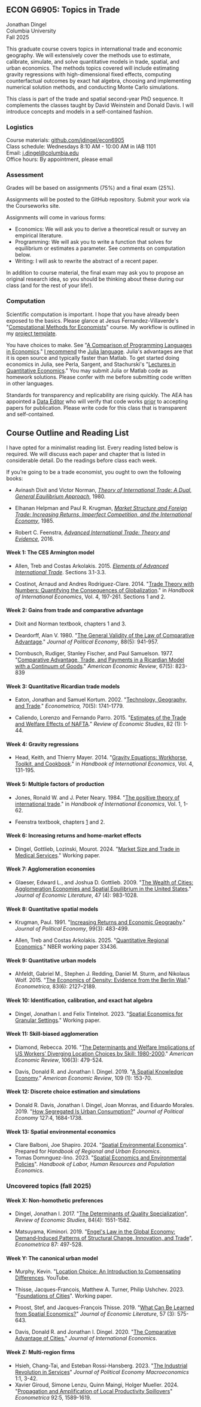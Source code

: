 ## ECON G6905: Topics in Trade

Jonathan Dingel\
Columbia University\
Fall 2025

This graduate course covers topics in international trade and economic geography.
We will extensively cover the methods use to estimate, calibrate, simulate, and solve quantitative models in trade, spatial, and urban economics.
The methods topics covered will include estimating gravity regressions with high-dimensional fixed effects, computing counterfactual outcomes by exact hat algebra, choosing and implementing numerical solution methods, and conducting Monte Carlo simulations.

This class is part of the trade and spatial second-year PhD sequence.
It complements the classes taught by David Weinstein and Donald Davis.
I will introduce concepts and models in a self-contained fashion.

### Logistics
Course materials: [github.com/jdingel/econ6905](http://github.com/jdingel/econ6905)\
Class schedule: Wednesdays 8:10 AM - 10:00 AM in IAB 1101\
Email: <j.dingel@columbia.edu>\
Office hours: By appointment, please email

### Assessment

Grades will be based on assignments (75%) and a final exam (25%).

Assignments will be posted to the GitHub repository.
Submit your work via the Courseworks site.

Assignments will come in various forms:
- Economics: We will ask you to derive a theoretical result or survey an empirical literature.
- Programming: We will ask you to write a function that solves for equilibrium or estimates a parameter. See comments on computation below.
- Writing: I will ask to rewrite the abstract of a recent paper.

In addition to course material, the final exam may ask you to propose an original research idea, so you should be thinking about these during our class (and for the rest of your life!).

### Computation

Scientific computation is important.
I hope that you have already been exposed to the basics.
Please glance at Jesus Fernandez-Villaverde's "[Computational Methods for Economists](https://www.sas.upenn.edu/~jesusfv/teaching.html)" course.
My workflow is outlined in my [project template](https://github.com/jdingel/projecttemplate).

You have choices to make.
See "[A Comparison of Programming Languages in
Economics](https://github.com/jesusfv/Comparison-Programming-Languages-Economics)."
[I recommend](https://tradediversion.net/2018/09/17/why-i-encourage-econ-phd-students-to-learn-julia/)
the [Julia language](http://www.julialang.org).
Julia's advantages are that it is open source and typically faster than Matlab.
To get started doing economics in Julia, see Perla, Sargent, and Stachurski's
"[Lectures in Quantitative Economics](https://lectures.quantecon.org/jl/)."
You may submit Julia or Matlab code as homework solutions.
Please confer with me before submitting code written in other languages.

Standards for transparency and replicability are rising quickly.
The AEA has appointed a [Data Editor](https://github.com/AEADataEditor/) who will verify that code works [prior](https://www.aeaweb.org/journals/policies/data-code) to accepting papers for publication.
Please write code for this class that is transparent and self-contained.

## Course Outline and Reading List

I have opted for a minimalist reading list.
Every reading listed below is required.
We will discuss each paper and chapter that is listed in considerable detail.
Do the readings before class each week.

If you’re going to be a trade economist, you ought to own the following books:

-   Avinash Dixit and Victor Norman, [*Theory of International Trade: A Dual, General Equilibrium Approach*](https://clio.columbia.edu/catalog/ebs306324e), 1980.

-   Elhanan Helpman and Paul R. Krugman, [*Market Structure and Foreign Trade: Increasing Returns, Imperfect Competition, and the International Economy*](https://clio.columbia.edu/catalog/4249538), 1985.

-   Robert C. Feenstra, [*Advanced International Trade: Theory and Evidence*](https://clio.columbia.edu/catalog/11541432), 2016.


#### Week 1: The CES Armington model

- Allen, Treb and Costas Arkolakis. 2015. [*Elements of Advanced International Trade*](https://sites.google.com/site/treballen/graduate-trade?authuser=0). Sections 3.1-3.3.

- Costinot, Arnaud and Andres Rodriguez-Clare. 2014.
	"[Trade Theory with Numbers: Quantifying the Consequences of Globalization](http://www.sciencedirect.com/science/article/pii/B9780444543141000045)."
	in *Handbook of International Economics*, Vol. 4, 197-261. Sections 1 and 2.

#### Week 2: Gains from trade and comparative advantage

-   Dixit and Norman textbook, chapters 1 and 3.

-   Deardorff, Alan V. 1980.
	"[The General Validity of the Law of Comparative Advantage](http://www.journals.uchicago.edu/doi/10.1086/260915)."
    *Journal of Political Economy*, 88(5): 941-957.

-   Dornbusch, Rudiger, Stanley Fischer, and Paul Samuelson. 1977.
    "[Comparative Advantage, Trade, and Payments in a Ricardian Model with a Continuum of Goods](http://www.jstor.org/stable/1828066)."
    *American Economic Review*, 67(5): 823-839

#### Week 3: Quantitative Ricardian trade models

-   Eaton, Jonathan and Samuel Kortum. 2002. "[Technology, Geography, and Trade](http://onlinelibrary.wiley.com/doi/abs/10.1111/1468-0262.00352)."
	*Econometrica,* 70(5): 1741-1779.

-	Caliendo, Lorenzo and Fernando Parro. 2015. "[Estimates of the Trade and Welfare Effects of NAFTA](https://doi.org/10.1093/restud/rdu035)."
	*Review of Economic Studies*, 82 (1): 1-44.

#### Week 4: Gravity regressions

-   Head, Keith, and Thierry Mayer. 2014. "[Gravity Equations: Workhorse, Toolkit, and Cookbook](http://www.sciencedirect.com/science/article/pii/B9780444543141000033)."
	in *Handbook of International Economics*, Vol. 4, 131-195.

#### Week 5: Multiple factors of production

-   Jones, Ronald W. and J. Peter Neary. 1984. "[The positive theory of international trade](http://www.sciencedirect.com/science/article/pii/S1573440484010042)."
    in *Handbook of International Economics*, Vol. 1, 1-62.

-   Feenstra textbook, chapters [1](http://assets.press.princeton.edu/chapters/s10615.pdf) and 2.

#### Week 6: Increasing returns and home-market effects

- Dingel, Gottlieb, Lozinski, Mourot. 2024. "[Market Size and Trade in Medical Services](http://www.jdingel.com/research/DGLM_MSTMS.pdf)." Working paper.

#### Week 7: Agglomeration economies

-   Glaeser, Edward L., and Joshua D. Gottlieb. 2009. "[The Wealth of Cities: Agglomeration Economies and Spatial Equilibrium in the United States](https://www.aeaweb.org/articles?id=10.1257/jel.47.4.983)." *Journal of Economic Literature*, 47 (4): 983-1028.

#### Week 8: Quantitative spatial models

- Krugman, Paul. 1991. "[Increasing Returns and Economic Geography](http://www.journals.uchicago.edu/doi/abs/10.1086/261763)." *Journal of Political Economy*, 99(3): 483-499.

- Allen, Treb and Costas Arkolakis. 2025. "[Quantitative Regional Economics](http://www.nber.org/papers/w33436)." NBER working paper 33436.

#### Week 9: Quantitative urban models

- Ahfeldt, Gabriel M., Stephen J. Redding, Daniel M. Sturm, and Nikolaus Wolf. 2015. "[The Economics of Density: Evidence from the Berlin Wall](http://onlinelibrary.wiley.com/doi/abs/10.3982/ECTA10876)." *Econometrica,* 83(6): 2127–2189.

#### Week 10: Identification, calibration, and exact hat algebra

-   Dingel, Jonathan I. and Felix Tintelnot. 2023. "[Spatial Economics for Granular Settings](http://www.jdingel.com/research/DingelTintelnotSEGS.pdf)." Working paper.

#### Week 11: Skill-biased agglomeration

-   Diamond, Rebecca. 2016. "[The Determinants and Welfare Implications of US Workers’ Diverging Location Choices by Skill: 1980-2000](http://www.aeaweb.org/articles?id=10.1257/aer.20131706)." *American Economic Review*, 106(3): 479-524.

-   Davis, Donald R. and Jonathan I. Dingel. 2019. "[A Spatial Knowledge Economy](https://www.aeaweb.org/articles?id=10.1257/aer.20130249)." *American Economic Review*, 109 (1): 153-70.

#### Week 12: Discrete choice estimation and simulations

- Donald R. Davis, Jonathan I. Dingel, Joan Monras, and Eduardo Morales. 2019. "[How Segregated Is Urban Consumption?](http://www.jdingel.com/research/DavisDingelMonrasMorales.pdf)" *Journal of Political Economy* 127:4, 1684-1738.

#### Week 13: Spatial environmental economics

- Clare Balboni, Joe Shapiro. 2024. "[Spatial Environmental Economics](https://ies.princeton.edu/wp-content/uploads/2024/09/Spatial_Environmental_Economics.pdf)". Prepared for *Handbook of Regional and Urban Economics*.
- Tomas Domınguez-Iino. 2023. "[Spatial Economics and Environmental Policies](https://tdomingueziino.github.io/domingueziino_handbook_LHRPE_2023.pdf)". *Handbook of Labor, Human Resources and Population Economics*.

### Uncovered topics (fall 2025)

#### Week X: Non-homothetic preferences

-   Dingel, Jonathan I. 2017. "[The Determinants of Quality Specialization](http://academic.oup.com/restud/article/84/4/1551/2684498)", *Review of Economic Studies*, 84(4): 1551-1582.

-   Matsuyama, Kiminori. 2019. "[Engel's Law in the Global Economy: Demand‐Induced Patterns of Structural Change, Innovation, and Trade](https://onlinelibrary-wiley-com/doi/10.3982/ECTA13765)", *Econometrica* 87: 497-528.

#### Week Y: The canonical urban model

- Murphy, Kevin. "[Location Choice: An Introduction to Compensating Differences](https://www.youtube.com/watch?v=PbudgN5S48I). YouTube.

- Thisse, Jacques-Francois, Matthew A. Turner, Philip Ushchev. 2023. "[Foundations of Cities](https://matthewturner.org/papers/unpublished/Thisse_Turner_Ushchev_unp_2023.pdf)". Working paper.

- Proost, Stef, and Jacques-François Thisse. 2019. "[What Can Be Learned from Spatial Economics?](https://www.aeaweb.org/articles?id=10.1257/jel.20181414)" *Journal of Economic Literature*, 57 (3): 575-643.

- Davis, Donald R. and Jonathan I. Dingel. 2020. "[The Comparative Advantage of Cities.](http://www.jdingel.com/research/DavisDingel-TheComparativeAdvantageofCities.pdf)" *Journal of International Economics*.

#### Week Z: Multi-region firms

- Hsieh, Chang-Tai, and Esteban Rossi-Hansberg. 2023. "[The Industrial Revolution in Services](http://doi.org/10.1086/723009)" *Journal of Political Economy Macroeconomics* 1:1, 3-42.
- Xavier Giroud, Simone Lenzu, Quinn Maingi, Holger Mueller. 2024. "[Propagation and Amplification of Local Productivity Spillovers](https://doi.org/10.3982/ECTA20029)" *Econometrica* 92:5, 1589-1619.

